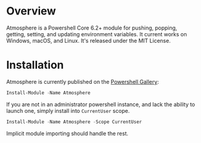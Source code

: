 # Overview

Atmosphere is a Powershell Core 6.2+ module for pushing, popping, getting,
setting, and updating environment variables. It current works on Windows,
macOS, and Linux. It's released under the MIT License. 

# Installation

Atmosphere is currently published on the [Powershell Gallery][]:

```powershell
Install-Module -Name Atmosphere
```

If you are not in an administrator powershell instance, and lack the ability to
launch one, simply install into `CurrentUser` scope.

```powershell
Install-Module -Name Atmosphere -Scope CurrentUser
```

Implicit module importing should handle the rest.

[Powershell Gallery]: https://www.powershellgallery.com/
